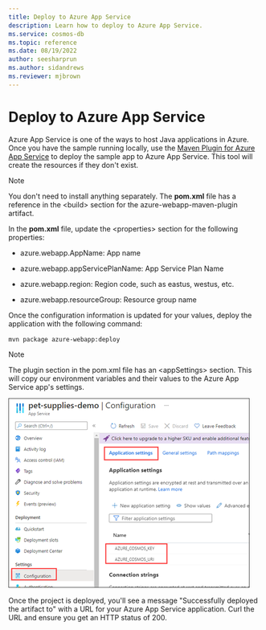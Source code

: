 ```yaml
---
title: Deploy to Azure App Service
description: Learn how to deploy to Azure App Service.
ms.service: cosmos-db
ms.topic: reference
ms.date: 08/19/2022
author: seesharprun
ms.author: sidandrews
ms.reviewer: mjbrown
---
```


# Deploy to Azure App Service

Azure App Service is one of the ways to host Java applications in Azure. Once you have the sample running locally, use the [Maven Plugin for Azure App Service](https://github.com/microsoft/azure-maven-plugins/blob/develop/azure-webapp-maven-plugin/) to deploy the sample app to Azure App Service. This tool will create the resources if they don't exist.

> [!NOTE]
> You don't need to install anything separately. The **pom.xml** file has a reference in the \<build\> section for the azure-webapp-maven-plugin artifact.

In the **pom.xml** file, update the \<properties\> section for the
following properties:

- azure.webapp.AppName: App name

- azure.webapp.appServicePlanName: App Service Plan Name

- azure.webapp.region: Region code, such as eastus, westus, etc.

- azure.webapp.resourceGroup: Resource group name

Once the configuration information is updated for your values, deploy the application with the following command:

```maven
mvn package azure-webapp:deploy
```

> [!NOTE]
> The plugin section in the pom.xml file has an \<appSettings\> section. This will copy our environment variables and their values to the Azure App Service app's settings.

![Screenshot showing the App Service Configuration page.](./media/deploy-to-azure-app-service/app-service-configuration.png)

Once the project is deployed, you'll see a message "Successfully deployed the artifact to" with a URL for your Azure App Service application. Curl the URL and ensure you get an HTTP status of 200.
